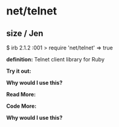 # net/telnet

## size  / Jen

$ irb
2.1.2 :001 > require 'net/telnet'
 => true 

**definition:**
Telnet client library for Ruby

**Try it out:**


**Why would I use this?**


**Read More:**


**Code More:**


**Why would I use this?**
